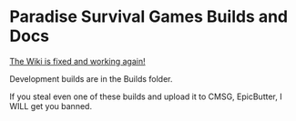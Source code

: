 Paradise Survival Games Builds and Docs
===============
[The Wiki is fixed and working again!](https://github.com/ParadiseMC/ParadiseSGBuildsAndDocs/wiki/)

Development builds are in the Builds folder.
 
If you steal even one of these builds and upload it to CMSG, EpicButter, I WILL get you banned.
